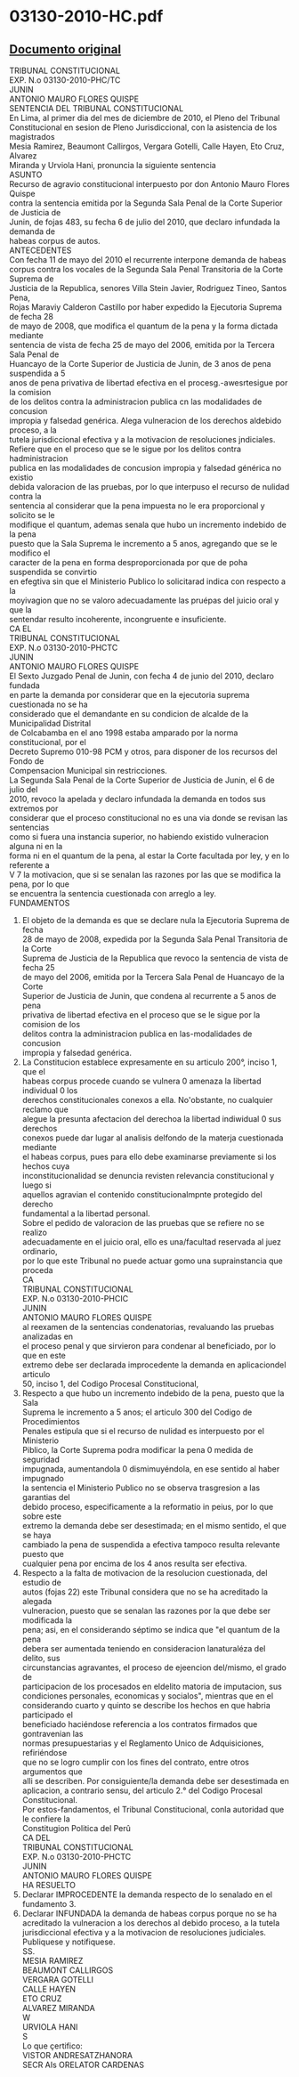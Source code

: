 
03130-2010-HC.pdf
=================
  
[Documento original](https://tc.gob.pe/jurisprudencia/2011/03130-2010-HC.pdf)  
---  
TRIBUNAL CONSTITUCIONAL  
EXP. N.o 03130-2010-PHC/TC  
JUNIN  
ANTONIO MAURO FLORES QUISPE  
SENTENCIA DEL TRIBUNAL CONSTITUCIONAL  
En Lima, al primer dia del mes de diciembre de 2010, el Pleno del Tribunal  
Constitucional en sesion de Pleno Jurisdiccional, con la asistencia de los magistrados  
Mesia Ramirez, Beaumont Callirgos, Vergara Gotelli, Calle Hayen, Eto Cruz, Alvarez  
Miranda y Urviola Hani, pronuncia la siguiente sentencia  
ASUNTO  
Recurso de agravio constitucional interpuesto por don Antonio Mauro Flores Quispe  
contra la sentencia emitida por la Segunda Sala Penal de la Corte Superior de Justicia de  
Junin, de fojas 483, su fecha 6 de julio del 2010, que declaro infundada la demanda de  
habeas corpus de autos.  
ANTECEDENTES  
Con fecha 11 de mayo del 2010 el recurrente interpone demanda de habeas  
corpus contra los vocales de la Segunda Sala Penal Transitoria de la Corte Suprema de  
Justicia de la Republica, senores Villa Stein Javier, Rodriguez Tineo, Santos Pena,  
Rojas Maraviy Calderon Castillo por haber expedido la Ejecutoria Suprema de fecha 28  
de mayo de 2008, que modifica el quantum de la pena y la forma dictada mediante  
sentencia de vista de fecha 25 de mayo del 2006, emitida por la Tercera Sala Penal de  
Huancayo de la Corte Superior de Justicia de Junin, de 3 anos de pena suspendida a 5  
anos de pena privativa de libertad efectiva en el procesg.-awesrtesigue por la comision  
de los delitos contra la administracion publica cn las modalidades de concusion  
impropia y falsedad genérica. Alega vulneracion de los derechos aldebido proceso, a la  
tutela jurisdiccional efectiva y a la motivacion de resoluciones jndiciales.  
Refiere que en el proceso que se le sigue por los delitos contra hadministracion  
publica en las modalidades de concusion impropia y falsedad générica no existio  
debida valoracion de las pruebas, por lo que interpuso el recurso de nulidad contra la  
sentencia al considerar que la pena impuesta no le era proporcional y solicito se le  
modifique el quantum, ademas senala que hubo un incremento indebido de la pena  
puesto que la Sala Suprema le incremento a 5 anos, agregando que se le modifico el  
caracter de la pena en forma desproporcionada por que de poha suspendida se convirtio  
en efegtiva sin que el Ministerio Publico lo solicitarad indica con respecto a la  
moyivagion que no se valoro adecuadamente las pruépas del juicio oral y que la  
sentendar resulto incoherente, incongruente e insuficiente.  
CA EL  
TRIBUNAL CONSTITUCIONAL  
EXP. N.o 03130-2010-PHCTC  
JUNIN  
ANTONIO MAURO FLORES QUISPE  
El Sexto Juzgado Penal de Junin, con fecha 4 de junio del 2010, declaro fundada  
en parte la demanda por considerar que en la ejecutoria suprema cuestionada no se ha  
considerado que el demandante en su condicion de alcalde de la Municipalidad Distrital  
de Colcabamba en el ano 1998 estaba amparado por la norma constitucional, por el  
Decreto Supremo 010-98 PCM y otros, para disponer de los recursos del Fondo de  
Compensacion Municipal sin restricciones.  
La Segunda Sala Penal de la Corte Superior de Justicia de Junin, el 6 de julio del  
2010, revoco la apelada y declaro infundada la demanda en todos sus extremos por  
considerar que el proceso constitucional no es una via donde se revisan las sentencias  
como si fuera una instancia superior, no habiendo existido vulneracion alguna ni en la  
forma ni en el quantum de la pena, al estar la Corte facultada por ley, y en lo referente a  
V 7 la motivacion, que si se senalan las razones por las que se modifica la pena, por lo que  
se encuentra la sentencia cuestionada con arreglo a ley.  
FUNDAMENTOS  
1. El objeto de la demanda es que se declare nula la Ejecutoria Suprema de fecha  
28 de mayo de 2008, expedida por la Segunda Sala Penal Transitoria de la Corte  
Suprema de Justicia de la Republica que revoco la sentencia de vista de fecha 25  
de mayo del 2006, emitida por la Tercera Sala Penal de Huancayo de la Corte  
Superior de Justicia de Junin, que condena al recurrente a 5 anos de pena  
privativa de libertad efectiva en el proceso que se le sigue por la comision de los  
delitos contra la administracion publica en las-modalidades de concusion  
impropia y falsedad genérica.  
2. La Constitucion establece expresamente en su articulo 200°, inciso 1, que el  
habeas corpus procede cuando se vulnera 0 amenaza la libertad individual 0 los  
derechos constitucionales conexos a ella. No'obstante, no cualquier reclamo que  
alegue la presunta afectacion del derechoa la libertad indiwidual 0 sus derechos  
conexos puede dar lugar al analisis delfondo de la materja cuestionada mediante  
el habeas corpus, pues para ello debe examinarse previamente si los hechos cuya  
inconstitucionalidad se denuncia revisten relevancia constitucional y luego si  
aquellos agravian el contenido constitucionalmpnte protegido del derecho  
fundamental a la libertad personal.  
Sobre el pedido de valoracion de las pruebas que se refiere no se realizo  
adecuadamente en el juicio oral, ello es una/facultad reservada al juez ordinario,  
por lo que este Tribunal no puede actuar gomo una suprainstancia que proceda  
CA  
TRIBUNAL CONSTITUCIONAL  
EXP. N.o 03130-2010-PHCIC  
JUNIN  
ANTONIO MAURO FLORES QUISPE  
al reexamen de la sentencias condenatorias, revaluando las pruebas analizadas en  
el proceso penal y que sirvieron para condenar al beneficiado, por lo que en este  
extremo debe ser declarada improcedente la demanda en aplicaciondel articulo  
50, inciso 1, del Codigo Procesal Constitucional,  
4. Respecto a que hubo un incremento indebido de la pena, puesto que la Sala  
Suprema le incremento a 5 anos; el articulo 300 del Codigo de Procedimientos  
Penales estipula que si el recurso de nulidad es interpuesto por el Ministerio  
Piblico, la Corte Suprema podra modificar la pena 0 medida de seguridad  
impugnada, aumentandola 0 dismimuyéndola, en ese sentido al haber impugnado  
la sentencia el Ministerio Publico no se observa trasgresion a las garantias del  
debido proceso, especificamente a la reformatio in peius, por lo que sobre este  
extremo la demanda debe ser desestimada; en el mismo sentido, el que se haya  
cambiado la pena de suspendida a efectiva tampoco resulta relevante puesto que  
cualquier pena por encima de los 4 anos resulta ser efectiva.  
5. Respecto a la falta de motivacion de la resolucion cuestionada, del estudio de  
autos (fojas 22) este Tribunal considera que no se ha acreditado la alegada  
vulneracion, puesto que se senalan las razones por la que debe ser modificada la  
pena; asi, en el considerando séptimo se indica que "el quantum de la pena  
debera ser aumentada teniendo en consideracion lanaturaléza del delito, sus  
circunstancias agravantes, el proceso de ejeencion del/mismo, el grado de  
participacion de los procesados en eldelito matoria de imputacion, sus  
condiciones personales, economicas y socialos", mientras que en el  
considerando cuarto y quinto se describe los hechos en que habria participado el  
beneficiado haciéndose referencia a los contratos firmados que gontravenian las  
normas presupuestarias y el Reglamento Unico de Adquisiciones, refiriéndose  
que no se logro cumplir con los fines del contrato, entre otros argumentos que  
alli se describen. Por consiguiente/la demanda debe ser desestimada en  
aplicacion, a contrario sensu, del articulo 2.° del Codigo Procesal  
Constitucional.  
Por estos-fandamentos, el Tribunal Constitucional, conla autoridad que le confiere la  
Constitugion Politica del Perû  
CA DEL  
TRIBUNAL CONSTITUCIONAL  
EXP. N.o 03130-2010-PHCTC  
JUNIN  
ANTONIO MAURO FLORES QUISPE  
HA RESUELTO  
1. Declarar IMPROCEDENTE la demanda respecto de lo senalado en el  
fundamento 3.  
2. Declarar INFUNDADA la demanda de habeas corpus porque no se ha  
acreditado la vulneracion a los derechos al debido proceso, a la tutela  
jurisdiccional efectiva y a la motivacion de resoluciones judiciales.  
Publiquese y notifiquese.  
SS.  
MESIA RAMIREZ  
BEAUMONT CALLIRGOS  
VERGARA GOTELLI  
CALLE HAYEN  
ETO CRUZ  
ALVAREZ MIRANDA  
W  
URVIOLA HANI  
S  
Lo que çertifico:  
VISTOR ANDRESATZHANORA  
SECR AIs ORELATOR CARDENAS